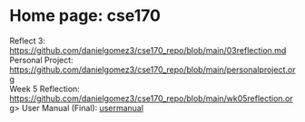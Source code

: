 # Home page: cse170  

Reflect 3: <https://github.com/danielgomez3/cse170_repo/blob/main/03reflection.md>  
Personal Project: <https://github.com/danielgomez3/cse170_repo/blob/main/personalproject.org>  
Week 5 Reflection: <https://github.com/danielgomez3/cse170_repo/blob/main/wk05reflection.org>>
User Manual (Final): [usermanual](./finalusermanual_cse180.org)
